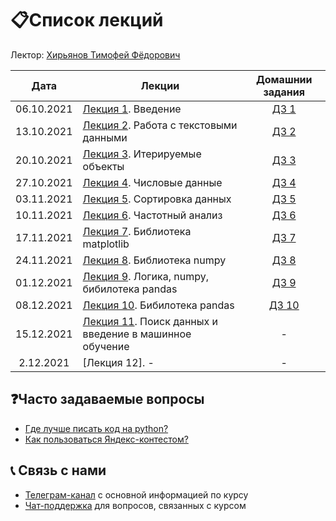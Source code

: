 # 📋Cписок лекций

Лектор: [Хирьянов Тимофей Фёдорович
](https://teach-in.ru/lecturer/hiryanov-tf)

|Дата| Лекции | Домашнии задания
|:----:|----|:----:|
| 06.10.2021 | [Лекция 1](./lectures/%D0%9B%D0%B5%D0%BA%D1%86%D0%B8%D1%8F_1_%D0%92%D0%B2%D0%BE%D0%B4%D0%BD%D0%B0%D1%8F_%D0%BB%D0%B5%D0%BA%D1%86%D0%B8%D1%8F.ipynb). Введение| [ДЗ 1](https://contest.yandex.ru/contest/29359/problems/) |
| 13.10.2021 | [Лекция 2](./lectures/%D0%9B%D0%B5%D0%BA%D1%86%D0%B8%D1%8F_2_%D0%A2%D0%B5%D0%BA%D1%81%D1%82%D0%BE%D0%B2%D1%8B%D0%B5_%D0%B4%D0%B0%D0%BD%D0%BD%D1%8B%D0%B5.ipynb). Работа с текстовыми данными| [ДЗ 2](./lectures/%D0%9B%D0%B5%D0%BA%D1%86%D0%B8%D1%8F_2_%D0%A2%D0%B5%D0%BA%D1%81%D1%82%D0%BE%D0%B2%D1%8B%D0%B5_%D0%B4%D0%B0%D0%BD%D0%BD%D1%8B%D0%B5.ipynb) |
| 20.10.2021 | [Лекция 3](./lectures/%D0%9B%D0%B5%D0%BA%D1%86%D0%B8%D1%8F_3_%D0%98%D1%82%D0%B5%D1%80%D0%B8%D1%80%D1%83%D0%B5%D0%BC%D1%8B%D0%B5_%D0%BE%D0%B1%D1%8A%D0%B5%D0%BA%D1%82%D1%8B.ipynb). Итерируемые объекты| [ДЗ 3](https://contest.yandex.ru/contest/28635/problems/)|
| 27.10.2021 | [Лекция 4](./lectures/%D0%9B%D0%B5%D0%BA%D1%86%D0%B8%D1%8F_4_%D0%A7%D0%B8%D1%81%D0%BB%D0%BE%D0%B2%D1%8B%D0%B5_%D0%B4%D0%B0%D0%BD%D0%BD%D1%8B%D0%B5.ipynb). Числовые данные| [ДЗ 4](https://contest.yandex.ru/contest/28624/standings)|
| 03.11.2021 | [Лекция 5](./lectures/%D0%9B%D0%B5%D0%BA%D1%86%D0%B8%D1%8F_5_%D0%A1%D0%BE%D1%80%D1%82%D0%B8%D1%80%D0%BE%D0%B2%D0%BA%D0%B0_%D0%B4%D0%B0%D0%BD%D0%BD%D1%8B%D1%85.ipynb). Сортировка данных| [ДЗ 5](https://contest.yandex.ru/contest/28636/problems)|
| 10.11.2021 | [Лекция 6](./lectures/%D0%9B%D0%B5%D0%BA%D1%86%D0%B8%D1%8F_6_%D0%A7%D0%B0%D1%81%D1%82%D0%BE%D1%82%D0%BD%D1%8B%D0%B9_%D0%B0%D0%BD%D0%B0%D0%BB%D0%B8%D0%B7.ipynb). Частотный анализ| [ДЗ 6](https://contest.yandex.ru/contest/28679/problems/)|
| 17.11.2021 | [Лекция 7](./lectures/%D0%9B%D0%B5%D0%BA%D1%86%D0%B8%D1%8F_7_Matplotlib.ipynb). Библиотека matplotlib| [ДЗ 7](https://contest.yandex.ru/contest/28950/problems/)|
| 24.11.2021 | [Лекция 8](./lectures/%D0%9B%D0%B5%D0%BA%D1%86%D0%B8%D1%8F_8_NumPy.ipynb). Библиотека numpy| [ДЗ 8](https://contest.yandex.ru/contest/28878/problems/)|
| 01.12.2021 | [Лекция 9](./lectures/%D0%9B%D0%B5%D0%BA%D1%86%D0%B8%D1%8F_9_%D0%9B%D0%BE%D0%B3%D0%B8%D0%BA%D0%B0_%D0%91%D0%B8%D0%B1%D0%BB%D0%B8%D0%BE%D1%82%D0%B5%D0%BA%D0%B8_Pandas_%D0%B8_NumPy.ipynb). Логика, numpy, бибилотека pandas| [ДЗ 9](https://contest.yandex.ru/contest/32536/problems/)|
| 08.12.2021 | [Лекция 10](./lectures/%D0%9B%D0%B5%D0%BA%D1%86%D0%B8%D1%8F_10_Pandas.ipynb). Бибилотека pandas| [ДЗ 10](https://contest.yandex.ru/contest/33383/problems/)|
| 15.12.2021 | [Лекция 11](./lectures/%D0%9B%D0%B5%D0%BA%D1%86%D0%B8%D1%8F_11_%D0%9F%D0%BE%D0%B8%D1%81%D0%BA_%D0%B4%D0%B0%D0%BD%D0%BD%D1%8B%D1%85_%D0%B8_%D0%BC%D0%B0%D1%88%D0%B8%D0%BD%D0%BD%D0%BE%D0%B5_%D0%BE%D0%B1%D1%83%D1%87%D0%B5%D0%BD%D0%B8%D0%B5.ipynb). Поиск данных и введение в машинное обучение| - |
| 2.12.2021 | [Лекция 12]. - | - |


## ❓Часто задаваемые вопросы

* [Где лучше писать код на python?](./instructions/IDE-review.md)
* [Как пользоваться Яндекс-контестом?](./instructions/yandex_contest.md)

## 📞 Связь с нами

* [Телеграм-канал](https://t.me/pythonmsu ) с основной информацией по курсу
* [Чат-поддержка](https://t.me/msupython) для вопросов, связанных с курсом